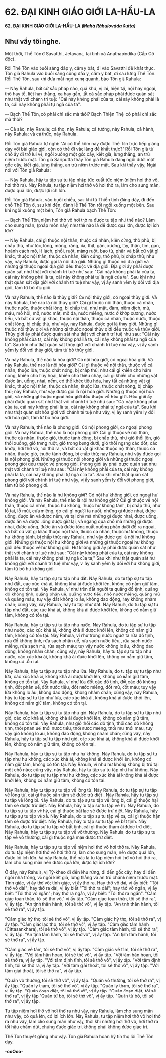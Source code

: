 # 62. ÐẠI KINH GIÁO GIỚI LA-HẦU-LA

**62. ÐẠI KINH GIÁO GIỚI LA-HẦU-LA**
***(Mahà Ràhulovàda Sutta)***

## Như vầy tôi nghe.

Một thời, Thế Tôn ở Savatthi, Jetavana, tại tịnh xá Anathapindika (Cấp Cô độc).

Rồi Thế Tôn vào buổi sáng đắp y, cầm y bát, đi vào Savatthi để khất thực. Tôn giả Rahula vào buổi sáng
cũng đắp y, cầm y bát, đi sau lưng Thế Tôn. Rồi Thế Tôn, sau khi đưa mắt ngó xung quanh, bảo Tôn giả
Rahula:

-- Này Rahula, bất cứ sắc pháp nào, quá khứ, vị lai, hiện tại, nội hay ngoại, thô hay tế, liệt hay thắng, xa
hay gần, tất cả sắc pháp phải được quán sát như thật với chánh trí tuệ: "Cái này không phải của ta, cái
này không phải là ta, cái này không phải tự ngã của ta".

-- Bạch Thế Tôn, có phải chỉ sắc mà thôi? Bạch Thiện Thệ, có phải chỉ sắc mà thôi?

-- Cả sắc, này Rahula; cả thọ, này Rahula; cả tưởng, này Rahula, cả hành, này Rahula; và cả thức, này
Rahula.

Rồi Tôn giả Rahula tự nghĩ: "Ai có thể hôm nay được Thế Tôn trực tiếp giảng dạy với bài giáo giới, còn
có thể đi vào làng để khất thực?" Rồi Tôn giả từ chỗ ấy đi trở lui về, ngồi xuống một gốc cây, kiết già,
lưng thẳng, an trú niệm trước mặt. Tôn giả Sariputta thấy Tôn giả Rahula đang ngồi dưới một gốc cây,
kiết già, lưng thẳng, an trú niệm trước mặt. Sau khi thấy vậy, Ngài nói với Tôn giả Rahula:

-- Này Rahula, hãy tu tập sự tu tập nhập tức xuất tức niệm (niệm hơi thở vô, hơi thở ra). Này Rahula, tu
tập niệm hơi thở vô hơi thở ra, làm cho sung mãn, được quả lớn, được lợi ích lớn.

Rồi Tôn giả Rahula, vào buổi chiều, sau khi từ Thiền tịnh đứng dậy, đi đến chỗ Thế Tôn ở, sau khi đến,
đảnh lễ Thế Tôn rồi ngồi xuống một bên. Sau khi ngồi xuống một bên, Tôn giả Rahula bạch Thế Tôn:

-- Bạch Thế Tôn, niệm hơi thở vô hơi thở ra được tu tập như thế nào? Làm cho sung mãn, (pháp môn
này) như thế nào là để được quả lớn, được lợi ích lớn?

-- Này Rahula, cái gì thuộc nội thân, thuộc cá nhân, kiên cứng, thô phù, bị chấp thủ, như tóc, lông,
móng, răng, da, thịt, gân, xương, tủy, thận, tim, gan, hoành cách mô, lá lách, phổi, ruột, màng ruột, bao
tử, phân và bất cứ vật gì khác, thuộc nội thân, thuộc cá nhân, kiên cứng, thô phù, bị chấp thủ; như vậy,
này Rahula, được gọi là nội địa giới. Những gì thuộc nội địa giới và những gì thuộc ngoại địa giới đều
thuộc về địa giới. Ðịa giới ấy phải được quán sát như thật với chánh trí tuệ như sau: "Cái này không phải
là của ta, cái này không phải là ta, cái này không phải tự là ngã của ta". Sau khi như thật quán sát địa
giới với chánh trí tuệ như vậy, vị ấy sanh yểm ly đối với địa giới, tâm từ bỏ địa giới.

Và này Rahula, thế nào là thủy giới? Có nội thủy giới, có ngoại thủy giới. Và này Rahula, thế nào là nội
thủy giới? Cái gì thuộc nội thân, thuộc cá nhân, thuộc nước, thuộc chất lỏng, bị chấp thủ, như mật, đàm,
niêm dịch, mủ, máu, mồ hôi, mỡ, nước mắt, mỡ da, nước miếng, nước ở khớp xương, nước tiểu, và bất
cứ vật gì khác, thuộc nội thân, thuộc cá nhân, thuộc nước, thuộc chất lỏng, bị chấp thủ, như vậy, này
Rahula, được gọi là thủy giới. Những gì thuộc nội thủy giới và những gì thuộc ngoại thủy giới đều thuộc
về thủy giới. Thủy giới ấy phải được quán sát như thật với chánh trí tuệ như sau: "Cái này không phải
của ta, cái này không phải là ta, cái này không phải tự ngã của ta". Sau khi như thật quán sát thủy giới
với chánh trí tuệ như vậy, vị ấy sanh yểm ly đối với thủy giới, tâm từ bỏ thủy giới.

Và này Rahula, thế nào là hỏa giới? Có nội hỏa giới, có ngoại hỏa giới. Và này Rahula, thế nào là nội
hỏa giới? Cái gì thuộc về nội thân, thuộc về cá nhân, thuộc lửa, thuộc chất nóng, bị chấp thủ; như cái gì
khiến cho hâm nóng, khiến cho hủy hoại, khiến cho thiêu cháy, cái gì khiến cho những vật được ăn,
uống, nhai, nếm, có thể khéo tiêu hóa, hay tất cả những vật gì khác, thuộc nội thân, thuộc cá nhân, thuộc
lửa, thuộc chất nóng, bị chấp thủ; này Rahula, như vậy được gọi là nội hỏa giới. Những gì thuộc nội hỏa
giới, và những gì thuộc ngoại hỏa giới đều thuộc về hỏa giới. Hỏa giới ấy phải được quán sát như thật
với chánh trí tuệ như sau: "Cái này không phải của ta, cái này không phải là ta, cái này không phải tự
ngã của ta". Sau khi như thật quán sát hỏa giới với chánh trí tuệ như vậy, vị ấy sanh yểm ly đối với hỏa
giới, tâm từ bỏ hỏa giới.

Và này Rahula, thế nào là phong giới. Có nội phong giới, có ngoại phong giới. Và này Rahula, thế nào
là nội phong giới? Cái gì thuộc về nội thân, thuộc cá nhân, thuộc gió, thuộc tánh động, bị chấp thủ, như
gió thổi lên, gió thổi xuống, gió trong ruột, gió trong bụng dưới, gió thổi ngang các đốt, các khớp, hơi
thở vô, hơi thở ra, và bất cứ vật gì khác thuộc nội thân, thuộc cá nhân, thuộc gió, thuộc tánh động, bị
chấp thủ; này Rahula, như vậy được gọi là nội phong giới. Những gì thuộc nội phong giới và những gì
thuộc ngoại phong giới đều thuộc về phong giới. Phong giới ấy phải được quán sát như thật với chánh trí
tuệ như sau: "Cái này không phải của ta, cái này không phải là ta, cái này không phải tự ngã của ta". Sau
khi như thật quán sát phong giới với chánh trí tuệ như vậy, vị ấy sanh yểm ly đối với phong giới, tâm từ
bỏ phong giới.

Và này Rahula, thế nào là hư không giới? Có nội hư không giới, có ngoại hư không giới. Và này Rahula,
thế nào là nội hư không giới? Cái gì thuộc về nội thân, thuộc cá nhân, thuộc hư không, thuộc hư không
tánh, bị chấp thủ, như lỗ tai, lỗ mũi, cửa miệng, do cái gì người ta nuốt, những gì được nhai, được uống,
được ăn và được nếm, và tại chỗ mà những gì được nhai, được uống, được ăn và được uống được giữ
lại, và ngang qua chỗ mà những gì được nhai, được uống, được ăn và được tống xuất xuống phần dưới
để ra ngoài, và bất cứ vật gì khác thuộc nội thân, thuộc cá nhân, thuộc hư không, thuộc hư không tánh,
bị chấp thủ; này Rahula, như vậy được gọi là nội hư không giới. Những gì thuộc nội hư không giới và
những gì thuộc ngoại hư không giới đều thuộc về hư không giới. Hư không giới ấy phải được quán sát
như thật với chánh trí tuệ như sau: "Cái này không phải của ta, cái này không phải là ta, cái này không
phải tự ngã của ta," Sau khi như thật quán sát hư không giới với chánh trí tuệ như vậy, vị ấy sanh yểm ly
đối với hư không giới, tâm từ bỏ hư không giới.

Này Rahula, hãy tu tập sự tu tập như đất. Này Rahula, do tu tập sự tu tập như đất, các xúc khả ái, không
khả ái được khởi lên, không có nắm giữ tâm, không có tồn tại. Này Rahula, ví như trên đất người ta
quăng đồ tịnh, quăng đồ không tịnh, quăng phân uế, quăng nước tiểu, nhổ nước miếng, quăng mủ và
quăng máu; tuy vậy đất không lo âu, không dao động, hay không nhàm chán; cũng vậy, này Rahula, hãy
tu tập như đất. Này Rahula, do tu tập sự tu tập như đất, các xúc khả ái, không khả ái được khởi lên,
không có nắm giữ tâm, không có tồn tại.

Này Rahula, hãy tu tập sự tu tập như nước. Này Rahula, do tu tập sự tu tập như nước, các xúc khả ái,
không khả ái được khởi lên, không có nắm giữ tâm, không có tồn tại. Này Rahula, ví như trong nước
người ta rửa đồ tịnh, rửa đồ không tịnh, rửa sạch phân uế, rửa sạch nước tiểu,, rửa sạch nước miếng, rửa
sạch mủ, rửa sạch máu; tuy vậy nước không lo âu, không dao động, không nhàm chán; cũng vậy, này
Rahula, hãy tu tập sự tụ tập như nước, các xúc khả ái, không khả ái được khởi lên, không có nắm giữ
tâm, không có tồn tại.

Này Rahula, hãy tu tập sự tu tập như lửa. Này Rahula, do tu tập sự tu tập như lửa, các xúc khả ái, không
khả ái được khởi lên, không có nắm giữ tâm, không có tồn tại. Này Rahula, ví như lửa đốt các đồ tịnh,
đốt các đồ không tịnh, đốt phân uế, đốt nước tiểu, đốt nước miếng, đốt mủ, đốt máu; tuy vậy lửa không
lo âu, không dao động, không nhàm chán; cũng vậy, này Rahula, hãy tu tập sự tu tập như lửa, các xúc
khả ái, không khả ái được khởi lên, không có nắm giữ tâm, không có tồn tại.

Này Rahula, hãy tu tập sự tu tập như gió. Này Rahula, do tu tập sự tu tập như gió, các xúc khả ái, không
khả ái được khởi lên, không có nắm giữ tâm, không có tồn tại. Này Rahula, như gió thổi các đồ tịnh, thổi
các đồ không tịnh, thổi phân uế, thổi nước tiểu, thổi nước miếng, thổi mủ, thổi máu, tuy vậy gió không
lo âu, không dao động, không nhàm chán; cũng vậy, này Rahula, hãy tu tập sự tu tập như gió, các xúc
khả ái, không khả ái được khởi lên, không có nắm giữ tâm, không có tồn tại.

Này Rahula, hãy tu tập sự tu tập như hư không. Này Rahula, do tu tập sự tu tập như hư không, các xúc
khả ái, không khả ái được khởi lên, không có nắm giữ tâm, không có tồn tại. Này Rahula, ví như hư
không không bị trú tại một chỗ nào; cũng vậy, này Rahula, hãy tu tập sự tu tập như hư không. Này
Rahula, do tu tập sự tu tập như hư không, các xúc khả ái không khả ái được khởi lên, không có nắm giữ
tâm, không có tồn tại.

Này Rahula, hãy tu tập sự tu tập về lòng từ. Này Rahula, do tu tập sự tu tập về lòng từ, cái gì thuộc sân
tâm sẽ được trừ diệt . Này Rahula, hãy tu tập sự tu tập về lòng bi. Này Rahula, do tu tập sự tu tập về
lòng bi, cái gì thuộc hại tâm sẽ được trừ diệt. Này Rahula, hãy tu tập sự tu tập về hỷ. Này Rahula, do tu
tập sự tu tập về hỷ, cái gì thuộc bất lạc sẽ được trừ diệt. Này Rahula, hãy tu tập sự tu tập về xả. Này
Rahula, do tu tập sự tu tập về xả, cái gì thuộc hận tâm sẽ được trừ diệt. Này Rahula, hãy tu tập sự tu tập
về bất tịnh. Này Rahula, do tu tập sự tu tập về bất tịnh, cái gì thuộc tham ái được trừ diệt. Này Rahula,
hãy tu tập sự tu tập về vô thường. Này Rahula, do tu tập sự tu tập về vô thường, cái gì thuộc ngã mạn
được trừ diệt.

Này Rahula, hãy tu tập sự tu tập về niệm hơi thở vô hơi thở ra. Này Rahula, do tu tập niệm hơi thở vô
hơi thở ra, làm cho sung mãn, nên được quả lớn, được lợi ích lớn. Và này Rahula, thế nào là tu tập niệm
hơi thở vô hơi thở ra, làm cho sung mãn nên được quả lớn, được lợi ích lớn?

Ở đây, này Rahula, vị Tỷ-kheo đi đến khu rừng, đi đến gốc cây, hay đi đến ngôi nhà trống, và ngồi kiết
già, lưng thẳng và an trú chánh niệm trước mặt. Tỉnh giác, vị ấy thở vô; tỉnh giác, vị ấy thở ra. Hay thở
vô dài, vị ấy biết: "Tôi thở vô dài"; hay thở ra dài, vị ấy biết "Tôi thở ra dài"; hay thở vô ngắn, vị ấy biết:
"Tôi thở vô ngắn"; hay thở ra ngắn, vị ấy biết: "Tôi thở ra ngắn". "Cảm giác toàn thân, tôi sẽ thở vô," vị
ấy tập. "Cảm giác toàn thân, tôi sẽ thở ra", vị ấy tập. "An tịnh thân hành, tôi sẽ thở vô", vị ấy tập. "An
tịnh thân hành, tôi sẽ thở ra", vị ấy tập.

"Cảm giác hỷ thọ, tôi sẽ thở vô", vị ấy tập. "Cảm giác hỷ thọ, tôi sẽ thở ra", vị ấy tập. "Cảm giác lạc thọ,
tôi sẽ thở vô", vị ấy tập. "Cảm giác tâm hành (Cittasankhara), tôi sẽ thở vô", vị ấy tập. "Cảm giác tâm
hành, tôi sẽ thở ra", vị ấy tập. "An tịnh tâm hành, tôi sẽ thở vô", vị ấy tập. "An tịnh tâm hành, tôi sẽ thở
ra", vị ấy tập.

"Cảm giác về tâm, tôi sẽ thở vô", vị ấy tập. "Cảm giác về tâm, tôi sẽ thở ra", vị ấy tập. "Với tâm hân
hoan, tôi sẽ thở vô", vị ấy tập. "Với tâm hân hoan, tôi sẽ thở ra, vị ấy tập. "Với tâm định tĩnh, tôi sẽ thở
vô", vị ấy tập. "Với tâm định tĩnh, tôi sẽ thở ra, vị ấy tập. "Với tâm giải thoát, tôi sẽ thở vô", vị ấy tập.
"Với tâm giải thoát, tôi sẽ thở ra", vị ấy tập.

"Quán vô thường, tôi sẽ thở vô", vị ấy tập. "Quán vô thường, tôi sẽ thở ra", vị ấy tập. "Quán ly tham, tôi
sẽ thở vô", vị ấy tập. "Quán ly tham, tôi sẽ thở ra", vị ấy tập. "Quán đoạn diệt, tôi sẽ thở vô", vị ấy tập.
"Quán đoạn diệt, tôi sẽ thở ra", vị ấy tập "Quán từ bỏ, tôi sẽ thở vô", vị ấy tập. "Quán từ bỏ, tôi sẽ thở
ra", vị ấy tập.

Tu tập niệm hơi thở vô hơi thở ra như vậy, này Rahula, làm cho sung mãn như vậy, có quả lớn, có lợi
ích lớn. Này Rahula, tu tập niệm hơi thở vô hơi thở ra như vậy, làm cho sung mãn như vậy, thời khi
những hơi thở vô, hơi thở ra tối hậu chấm dứt, chứng được giác tri, không phải không được giác tri.

Thế Tôn thuyết giảng như vậy. Tôn giả Rahula hoan hỷ tín thọ lời Thế Tôn dạy.

**-ooOoo-**

